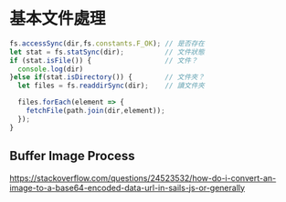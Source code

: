 # 基本文件處理

```js
fs.accessSync(dir,fs.constants.F_OK); // 是否存在
let stat = fs.statSync(dir);          // 文件狀態
if (stat.isFile()) {                  // 文件？
  console.log(dir)
}else if(stat.isDirectory()) {        // 文件夾？
  let files = fs.readdirSync(dir);    // 讀文件夾

  files.forEach(element => {
    fetchFile(path.join(dir,element));
  });
}
```

## Buffer Image Process

<https://stackoverflow.com/questions/24523532/how-do-i-convert-an-image-to-a-base64-encoded-data-url-in-sails-js-or-generally>